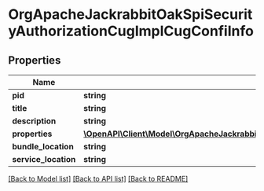 # OrgApacheJackrabbitOakSpiSecurityAuthorizationCugImplCugConfiInfo

## Properties
Name | Type | Description | Notes
------------ | ------------- | ------------- | -------------
**pid** | **string** |  | [optional] 
**title** | **string** |  | [optional] 
**description** | **string** |  | [optional] 
**properties** | [**\OpenAPI\Client\Model\OrgApacheJackrabbitOakSpiSecurityAuthorizationCugImplCugConfiProperties**](OrgApacheJackrabbitOakSpiSecurityAuthorizationCugImplCugConfiProperties.md) |  | [optional] 
**bundle_location** | **string** |  | [optional] 
**service_location** | **string** |  | [optional] 

[[Back to Model list]](../README.md#documentation-for-models) [[Back to API list]](../README.md#documentation-for-api-endpoints) [[Back to README]](../README.md)



